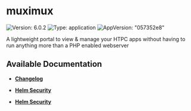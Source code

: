 # muximux

![Version: 6.0.2](https://img.shields.io/badge/Version-6.0.2-informational?style=flat-square) ![Type: application](https://img.shields.io/badge/Type-application-informational?style=flat-square) ![AppVersion: "057352e8"](https://img.shields.io/badge/AppVersion-"057352e8"-informational?style=flat-square)

A lightweight portal to view & manage your HTPC apps without having to run anything more than a PHP enabled webserver

## Available Documentation

- [**Changelog**](CHANGELOG)

- [**Helm Security**](container-security)

- [**Helm Security**](helm-security)

